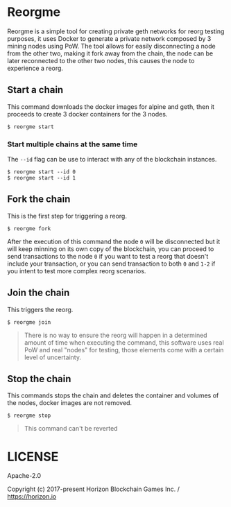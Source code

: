 # Reorgme 

Reorgme is a simple tool for creating private geth networks for reorg testing purposes, it uses Docker to generate a private network composed by 3 mining nodes using PoW. The tool allows for easily disconnecting a node from the other two, making it fork away from the chain, the node can be later reconnected to the other two nodes, this causes the node to experience a reorg.

## Start a chain

This command downloads the docker images for alpine and geth, then it proceeds to create 3 docker containers for the 3 nodes.

```
$ reorgme start
```

### Start multiple chains at the same time

The `--id` flag can be use to interact with any of the blockchain instances.

```
$ reorgme start --id 0
$ reorgme start --id 1
```

## Fork the chain

This is the first step for triggering a reorg.

```
$ reorgme fork
```

After the execution of this command the node `0` will be disconnected but it will keep minning on its own copy of the blockchain, you can proceed to send transactions to the node `0` if you want to test a reorg that doesn't include your transaction, or you can send transaction to both `0` and `1-2` if you intent to test more complex reorg scenarios.

## Join the chain

This triggers the reorg.

```
$ reorgme join
```

> There is no way to ensure the reorg will happen in a determined amount of time when executing the command, this software uses real PoW and real "nodes" for testing, those elements come with a certain level of uncertainty.

## Stop the chain

This commands stops the chain and deletes the container and volumes of the nodes, docker images are not removed.

```
$ reorgme stop
```

> This command can't be reverted


# LICENSE

Apache-2.0

Copyright (c) 2017-present Horizon Blockchain Games Inc. / https://horizon.io